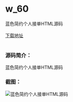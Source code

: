 # w_60
蓝色简约个人接单HTML源码
<br/></br>
[下载地址](https://www.uuid2.com/60.html "下载地址")
<br/></br>
<h3>源码简介：</h3>
<p>蓝色简约个人接单HTML源码<p>
<h3>截图：</h3>
<img src="https://www.uuid2.com/wp-content/uploads/img/202105/f43ee05814.png" alt="蓝色简约个人接单HTML源码">
